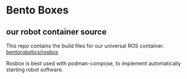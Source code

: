 # Bento Boxes
**our robot container source**
---

This repo contains the build files for our universal ROS container: [bentorobotics/rosbox](https://hub.docker.com/r/bentorobotics/rosbox)

Rosbox is best used with podman-compose,
to implement automatically starting robot software.
